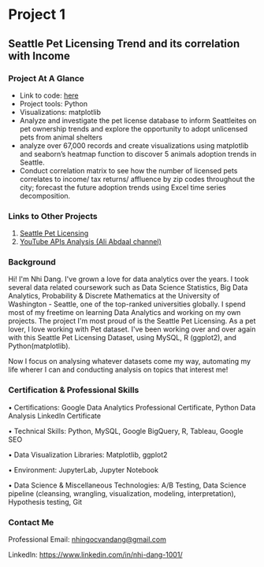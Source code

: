 # Project 1
## Seattle Pet Licensing Trend and its correlation with Income 
### Project At A Glance
- Link to code: [here](https://github.com/NhiDang1001/pet_licensing_seattle-Python-/blob/master/seattle_pet.ipynb)
- Project tools: Python
- Visualizations: matplotlib
- Analyze and investigate the pet license database to inform Seattleites on pet ownership trends and explore the opportunity to adopt unlicensed pets from animal shelters
- analyze over 67,000 records and create visualizations using matplotlib and seaborn’s heatmap function to discover 5 animals adoption trends in Seattle.
-	Conduct correlation matrix to see how the number of licensed pets correlates to income/ tax returns/ affluence by zip codes throughout the city; forecast the future adoption trends using Excel time series decomposition.

### Links to Other Projects
1. [Seattle Pet Licensing](https://github.com/NhiDang1001/pet_licensing_seattle-Python-.git)
2. [YouTube APIs Analysis (Ali Abdaal channel)](https://github.com/NhiDang1001/YouTube-APIs-Analysis.git)

### Background
Hi! I'm Nhi Dang. I've grown a love for data analytics over the years. I took several data related coursework such as Data Science Statistics, Big Data Analytics, Probability & Discrete Mathematics at the University of Washington - Seattle, one of the top-ranked universities globally. I spend most of my freetime on learning Data Analytics and working on my own projects. The project I'm most proud of is the Seattle Pet Licensing. As a pet lover, I love working with Pet dataset. I've been working over and over again with this Seattle Pet Licensing Dataset, using MySQL, R (ggplot2), and Python(matplotlib). 

Now I focus on analysing whatever datasets come my way, automating my life wherer I can and conducting analysis on topics that interest me!

### Certification & Professional Skills
• Certifications: Google Data Analytics Professional Certificate, Python Data Analysis LinkedIn Certificate

• Technical Skills: Python, MySQL, Google BigQuery, R, Tableau, Google SEO

• Data Visualization Libraries: Matplotlib, ggplot2

• Environment: JupyterLab, Jupyter Notebook

• Data Science & Miscellaneous Technologies: A/B Testing, Data Science pipeline (cleansing, wrangling, visualization, modeling, interpretation), Hypothesis testing, Git

### Contact Me
Professional Email: nhingocvandang@gmail.com

Linkedln: https://www.linkedin.com/in/nhi-dang-1001/
